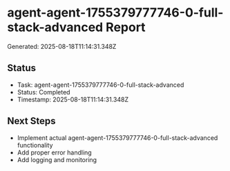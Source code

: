# agent-agent-1755379777746-0-full-stack-advanced Report

Generated: 2025-08-18T11:14:31.348Z

## Status
- Task: agent-agent-1755379777746-0-full-stack-advanced
- Status: Completed
- Timestamp: 2025-08-18T11:14:31.348Z

## Next Steps
- Implement actual agent-agent-1755379777746-0-full-stack-advanced functionality
- Add proper error handling
- Add logging and monitoring

